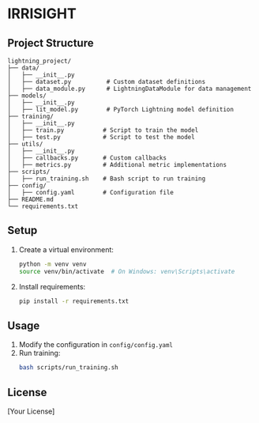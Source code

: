 # IRRISIGHT

## Project Structure
```
lightning_project/
├── data/
│   ├── __init__.py
│   ├── dataset.py          # Custom dataset definitions
│   ├── data_module.py      # LightningDataModule for data management
├── models/
│   ├── __init__.py
│   ├── lit_model.py        # PyTorch Lightning model definition
├── training/
│   ├── __init__.py
│   ├── train.py           # Script to train the model
│   ├── test.py            # Script to test the model
├── utils/
│   ├── __init__.py
│   ├── callbacks.py       # Custom callbacks
│   ├── metrics.py         # Additional metric implementations
├── scripts/
│   ├── run_training.sh    # Bash script to run training
├── config/
│   ├── config.yaml        # Configuration file
├── README.md
└── requirements.txt
```

## Setup
1. Create a virtual environment:
   ```bash
   python -m venv venv
   source venv/bin/activate  # On Windows: venv\Scripts\activate
   ```

2. Install requirements:
   ```bash
   pip install -r requirements.txt
   ```

## Usage
1. Modify the configuration in `config/config.yaml`
2. Run training:
   ```bash
   bash scripts/run_training.sh
   ```

## License
[Your License]
